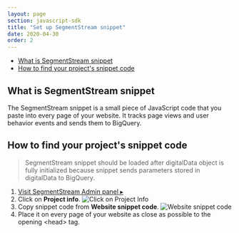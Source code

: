 ```yaml
---
layout: page
section: javascript-sdk
title: "Set up SegmentStream snippet"
date: 2020-04-30
order: 2
---
```

<ul class="page-navigation">
  <li><a href="#snippet">What is SegmentStream snippet</a></li>
  <li><a href="#how-to-find-code">How to find your project's snippet code</a></li>
</ul>

## <a name="snippet"></a>What is SegmentStream snippet
The SegmentStream snippet is a small piece of JavaScript code that you paste into every page of your website. It tracks page views and user behavior events and sends them to BigQuery.

## <a name="how-to-find-code"></a>How to find your project's snippet code
> SegmentStream snippet should be loaded after digitalData object is fully initialized because snippet sends parameters stored in digitalData to BigQuery.

1. [Visit SegmentStream Admin panel ▸](https://admin.segmentstream.com)
2. Click on **Project info**.
![Click on Project Info](/img/snippet.1.png)
3. Copy snippet code from **Website snippet code**.
![Website snippet code](/img/snippet.2.png)
4. Place it on every page of your website as close as possible to the opening &lt;head&gt; tag.
